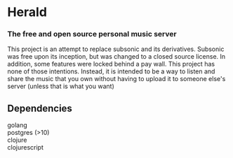 # Herald
### The free and open source personal music server

This project is an attempt to replace subsonic and its derivatives. Subsonic was
free upon its inception, but was changed to a closed source license. In
addition, some features were locked behind a pay wall. This project has none of
those intentions. Instead, it is intended to be a way to listen and share the
music that you own without having to upload it to someone else's server (unless
that is what you want)

## Dependencies
golang  
postgres (>10)  
clojure  
clojurescript  
